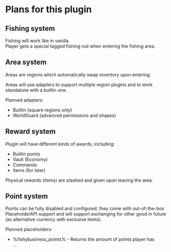 # Plans for this plugin

## Fishing system

Fishing will work like in vanilla.  
Player gets a special tagged fishing rod when entering the fishing area.

## Area system

Areas are regions which automatically swap inventory upon entering.

Areas will use adapters to support multiple region plugins and to work
standalone with a builtin one.

Planned adapters:

- Builtin (square regions only)
- WorldGuard (advanced permissions and shapes)

## Reward system

Plugin will have different kinds of awards, including:

- Builtin points
- Vault (Economy)
- Commands
- Items (for later)

Physical rewards (items) are stashed and given upon leaving the area.

## Point system

Points can be fully disabled and configured, they come with out-of-the-box
PlaceholderAPI support and will support exchanging for other good in future (as
alternative currency with exclusive items).

Planned placeholders:

- %fishybusiness_points% - Returns the amount of points player has  
  ...
